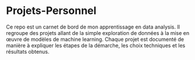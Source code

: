# Projets-Personnel
Ce repo est un carnet de bord de mon apprentissage en data analysis. Il regroupe des projets allant de la simple exploration de données à la mise en œuvre de modèles de machine learning. Chaque projet est documenté de manière à expliquer les étapes de la démarche, les choix techniques et les résultats obtenus.
